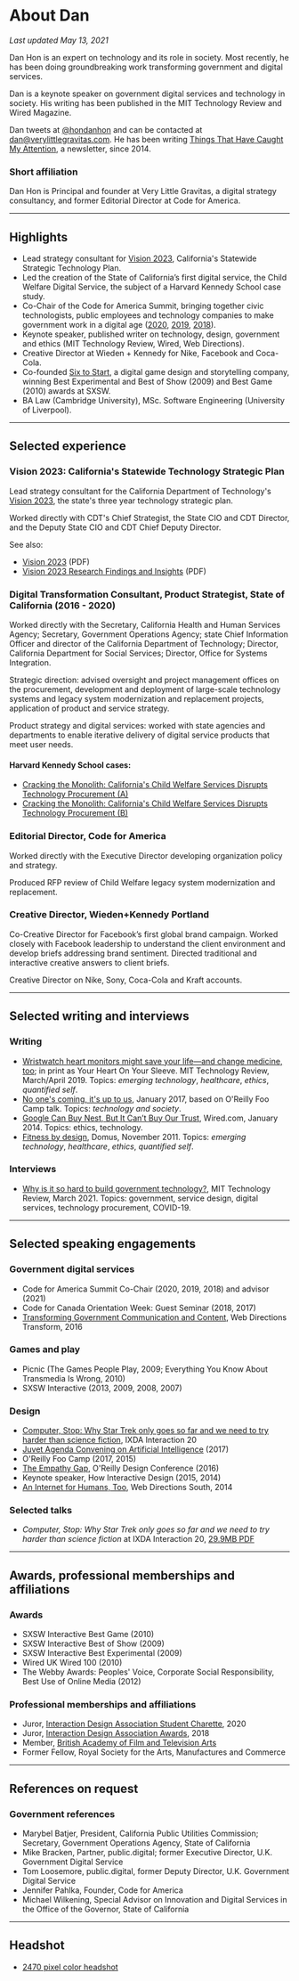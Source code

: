# About Dan
_Last updated May 13, 2021_

Dan Hon is an expert on technology and its role in society. Most recently, he has been doing groundbreaking work transforming government and digital services. 

Dan is a keynote speaker on government digital services and technology in society. His writing has been published in the MIT Technology Review and Wired Magazine. 

Dan tweets at [@hondanhon](https://twitter.com/@hondanhon/) and can be contacted at [dan@verylittlegravitas.com](mailto:dan@verylittlegravitas.com]). He has been writing [Things That Have Caught My Attention](https://newsletter.danhon.com/), a newsletter, since 2014.

### Short affiliation
Dan Hon is Principal and founder at Very Little Gravitas, a digital strategy consultancy, and former Editorial Director at Code for America.

___

## Highlights
* Lead strategy consultant for [Vision 2023](https://vision2023.cdt.ca.gov), California's Statewide Strategic Technology Plan.
* Led the creation of the State of California’s first digital service, the Child Welfare Digital Service, the subject of a Harvard Kennedy School case study.
* Co-Chair of the Code for America Summit, bringing together civic technologists, public employees and technology companies to make government work in a digital age ([2020](https://www.codeforamerica.org/summit/about), [2019](https://www.youtube.com/playlist?list=PL65XgbSILalUkMOjuufa1RWofJ-dFPK6q), [2018](https://www.youtube.com/playlist?list=PL65XgbSILalU3CPOpBOzBiX-31rzk8oox)).
* Keynote speaker, published writer on technology, design, government and ethics (MIT Technology Review, Wired, Web Directions).
* Creative Director at Wieden + Kennedy for Nike, Facebook and Coca-Cola.
* Co-founded [Six to Start](https://www.sixtostart.com/), a digital game design and storytelling company, winning Best Experimental and Best of Show (2009) and Best Game (2010) awards at SXSW.
* BA Law (Cambridge University), MSc. Software Engineering (University of Liverpool).

___
## Selected experience

### Vision 2023: California's Statewide Technology Strategic Plan
Lead strategy consultant for the California Department of Technology's [Vision 2023](https://vision2023.cdt.ca.gov), the state's three year technology strategic plan. 

Worked directly with CDT's Chief Strategist, the State CIO and CDT Director, and the Deputy State CIO and CDT Chief Deputy Director.

See also: 
* [Vision 2023](https://vision2023.cdt.ca.gov/pdf/Vision-2023-California-Technology-Strategic-Plan.pdf) (PDF)
* [Vision 2023 Research Findings and Insights](https://vision2023.cdt.ca.gov/pdf/Research-Findings-and-Insights.pdf) (PDF)

### Digital Transformation Consultant, Product Strategist, State of California (2016 - 2020)
Worked directly with the Secretary, California Health and Human Services Agency; Secretary, Government Operations Agency; state Chief Information Officer and director of the California Department of Technology; Director, California Department for Social Services; Director, Office for Systems Integration.

Strategic direction: advised oversight and project management offices on the procurement, development and deployment of large-scale technology systems and legacy system modernization and replacement projects, application of product and service strategy.

Product strategy and digital services: worked with state agencies and departments to enable iterative delivery of digital service products that meet user needs.

#### Harvard Kennedy School cases: 

* [Cracking the Monolith: California's Child Welfare Services Disrupts Technology Procurement (A)](https://case.hks.harvard.edu/cracking-the-monolith-californias-child-welfare-services-disrupts-technology-procurement-a/)
* [Cracking the Monolith: California's Child Welfare Services Disrupts Technology Procurement (B)](https://case.hks.harvard.edu/cracking-the-monolith-californias-child-welfare-services-disrupts-technology-procurement-b/)


### Editorial Director, Code for America 

Worked directly with the Executive Director developing organization policy and strategy.

Produced RFP review of Child Welfare legacy system modernization and replacement. 

### Creative Director, Wieden+Kennedy Portland 
Co-Creative Director for Facebook’s first global brand campaign. Worked closely with Facebook leadership to understand the client environment and develop briefs addressing brand sentiment. Directed traditional and interactive creative answers to client briefs. 

Creative Director on Nike, Sony, Coca-Cola and Kraft accounts. 

___

## Selected writing and interviews

### Writing

- [Wristwatch heart monitors might save your life—and change medicine, too](https://www.technologyreview.com/s/612929/wristwatch-heart-monitors-might-save-your-lifeand-change-medicine-too/); in print as Your Heart On Your Sleeve. MIT Technology Review, March/April 2019. Topics: _emerging technology_, _healthcare_, _ethics_, _quantified self_.
- [No one's coming, it's up to us](https://medium.com/@hondanhon/no-ones-coming-it-s-up-to-us-de8d9442d0d), January 2017, based on O'Reilly Foo Camp talk. Topics: _technology and society_.
- [Google Can Buy Nest, But It Can’t Buy Our Trust](https://www.wired.com/2014/01/google-didnt-just-acquire-nest-annexed-whole-new-territory/), Wired.com, January 2014. Topics: ethics, technology.
- [Fitness by design](https://www.domusweb.it/en/design/2012/11/28/fitness-by-design.html), Domus, November 2011. Topics:  _emerging technology_, _healthcare_, _ethics_, _quantified self_.


### Interviews

- [Why is it so hard to build government technology?](https://www.technologyreview.com/2021/03/17/1020811/better-tech-government-pandemic-united-states/), MIT Technology Review, March 2021. Topics: government, service design, digital services, technology procurement, COVID-19.

___

## Selected speaking engagements

### Government digital services
* Code for America Summit Co-Chair (2020, 2019, 2018) and advisor (2021)
* Code for Canada Orientation Week: Guest Seminar (2018, 2017)
* [Transforming Government Communication and Content](https://www.webdirections.org/transform16/speakers/dan-hon.html), Web Directions Transform, 2016

### Games and play
* Picnic (The Games People Play, 2009; Everything You Know About Transmedia Is Wrong, 2010)
* SXSW Interactive (2013, 2009, 2008, 2007) 

### Design
* [Computer, Stop: Why Star Trek only goes so far and we need to try harder than science fiction](https://interaction20.ixda.org/program/computer-stop-why-star-trek-only-goes-so-far-and-we-need-to-try-harder-than-science-fiction), IXDA Interaction 20 
* [Juvet Agenda Convening on Artificial Intelligence](http://juvetagenda.org/) (2017)
* O'Reilly Foo Camp (2017, 2015)
* [The Empathy Gap](https://www.oreilly.com/library/view/oreilly-design-conference/9781491944578/video237797.html), O'Reilly Design Conference (2016)
* Keynote speaker, How Interactive Design (2015, 2014)
* [An Internet for Humans, Too](https://www.webdirections.org/blog/video-week-dan-hon/), Web Directions South, 2014

### Selected talks

* _Computer, Stop: Why Star Trek only goes so far and we need to try harder than science fiction_ at IXDA Interaction 20, [29.9MB PDF](/talks/ixd20/0205_Futures_15_Hon_VF_2.pdf)

___

## Awards, professional memberships and affiliations

### Awards
* SXSW Interactive Best Game (2010)
* SXSW Interactive Best of Show (2009)
* SXSW Interactive Best Experimental (2009)
* Wired UK Wired 100 (2010)
* The Webby Awards: Peoples' Voice, Corporate Social Responsibility, Best Use of Online Media (2012)

### Professional memberships and affiliations

* Juror, [Interaction Design Association Student Charette](http://sdc.ixda.org/), 2020
* Juror, [Interaction Design Association Awards](http://awards.ixda.org/juror/2018-dan-hon/), 2018
* Member, [British Academy of Film and Television Arts](http://www.bafta.org)
* Former Fellow, Royal Society for the Arts, Manufactures and Commerce

___
## References on request

### Government references

* Marybel Batjer, President, California Public Utilities Commission; Secretary, Government Operations Agency, State of California
* Mike Bracken, Partner, public.digital; former Executive Director, U.K. Government Digital Service
* Tom Loosemore, public.digital, former Deputy Director, U.K. Government Digital Service
* Jennifer Pahlka, Founder, Code for America 
* Michael Wilkening, Special Advisor on Innovation and Digital Services in the Office of the Governor, State of California

___
## Headshot

* [2470 pixel color headshot](/assets/images/danhon-headshot-2019-color-2470px.jpeg)

